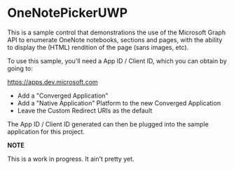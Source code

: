 # OneNotePickerUWP

This is a sample control that demonstrations the use of the Microsoft Graph API to enumerate OneNote notebooks,
sections and pages, with the ability to display the (HTML) rendition of the page (sans images, etc).

To use this sample, you'll need a App ID / Client ID, which you can obtain by going to:

https://apps.dev.microsoft.com

* Add a "Converged Application"
* Add a "Native Application" Platform to the new Converged Application
* Leave the Custom Redirect URIs as the default

The App ID / Client ID generated can then be plugged into the sample application for this project.

**NOTE**

This is a work in progress.  It ain't pretty yet.
